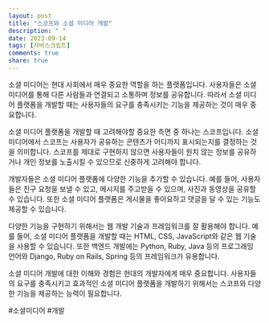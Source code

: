 ```yaml
---
layout: post
title: "스코프와 소셜 미디어 개발"
description: " "
date: 2023-09-14
tags: [자바스크립트]
comments: true
share: true
---
```


소셜 미디어는 현대 사회에서 매우 중요한 역할을 하는 플랫폼입니다. 사용자들은 소셜 미디어를 통해 다른 사람들과 연결되고 소통하며 정보를 공유합니다. 따라서 소셜 미디어 플랫폼을 개발할 때는 사용자들의 요구를 충족시키는 기능을 제공하는 것이 매우 중요합니다.

소셜 미디어 플랫폼을 개발할 때 고려해야할 중요한 측면 중 하나는 스코프입니다. 소셜 미디어에서 스코프는 사용자가 공유하는 콘텐츠가 어디까지 표시되는지를 결정하는 것을 의미합니다. 스코프를 제대로 구현하지 않으면 사용자들이 원치 않는 정보를 공유하거나 개인 정보를 노출시킬 수 있으므로 신중하게 고려해야 합니다.

개발자들은 소셜 미디어 플랫폼에 다양한 기능을 추가할 수 있습니다. 예를 들어, 사용자들은 친구 요청을 보낼 수 있고, 메시지를 주고받을 수 있으며, 사진과 동영상을 공유할 수 있습니다. 또한 소셜 미디어 플랫폼은 게시물을 좋아요하고 댓글을 달 수 있는 기능도 제공할 수 있습니다.

다양한 기능을 구현하기 위해서는 웹 개발 기술과 프레임워크를 잘 활용해야 합니다. 예를 들어, 소셜 미디어 플랫폼을 개발할 때는 HTML, CSS, JavaScript와 같은 웹 기술을 사용할 수 있습니다. 또한 백엔드 개발에는 Python, Ruby, Java 등의 프로그래밍 언어와 Django, Ruby on Rails, Spring 등의 프레임워크가 유용합니다.

소셜 미디어 개발에 대한 이해와 경험은 현대의 개발자에게 매우 중요합니다. 사용자들의 요구를 충족시키고 효과적인 소셜 미디어 플랫폼을 개발하기 위해서는 스코프와 다양한 기능을 제공하는 능력이 필요합니다.

#소셜미디어 #개발